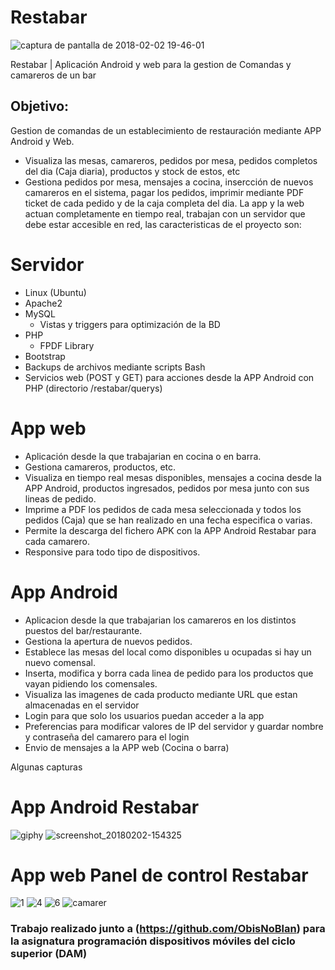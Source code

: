 # Restabar
![captura de pantalla de 2018-02-02 19-46-01](https://user-images.githubusercontent.com/8844134/35749408-bf729aae-0851-11e8-9cd3-a4fae4c4375c.png)

Restabar | Aplicación Android y web para la gestion de Comandas y camareros de un bar
## Objetivo:
Gestion de comandas de un establecimiento de restauración mediante APP Android y Web.
* Visualiza las mesas, camareros, pedidos por mesa, pedidos completos del dia (Caja diaria), productos y stock de estos, etc
* Gestiona pedidos por mesa, mensajes a cocina, insercción de nuevos camareros en el sistema, pagar los pedidos, imprimir mediante PDF ticket de cada pedido y de la caja completa del dia.
La app y la web actuan completamente en tiempo real, trabajan con un servidor que debe estar accesible en red, las caracteristicas de el proyecto son:

# Servidor
* Linux (Ubuntu)
* Apache2
* MySQL
  * Vistas y triggers para optimización de la BD
* PHP
  * FPDF Library
* Bootstrap
* Backups de archivos mediante scripts Bash
* Servicios web (POST y GET) para acciones desde la APP Android con PHP (directorio /restabar/querys)

# App web
* Aplicación desde la que trabajarian en cocina o en barra.
* Gestiona camareros, productos, etc.
* Visualiza en tiempo real mesas disponibles, mensajes a cocina desde la APP Android, productos ingresados, pedidos por mesa junto con sus lineas de pedido.
* Imprime a PDF los pedidos de cada mesa seleccionada y todos los pedidos (Caja) que se han realizado en una fecha especifica o varias.
* Permite la descarga del fichero APK con la APP Android Restabar para cada camarero.
* Responsive para todo tipo de dispositivos.

# App Android
* Aplicacion desde la que trabajarian los camareros en los distintos puestos del bar/restaurante.
* Gestiona la apertura de nuevos pedidos.
* Establece las mesas del local como disponibles u ocupadas si hay un nuevo comensal.
* Inserta, modifica y borra cada linea de pedido para los productos que vayan pidiendo los comensales.
* Visualiza las imagenes de cada producto mediante URL que estan almacenadas en el servidor
* Login para que solo los usuarios puedan acceder a la app
* Preferencias para modificar valores de IP del servidor y guardar nombre y contraseña del camarero para el login
* Envio de mensajes a la APP web (Cocina o barra)


Algunas capturas
# App Android Restabar
![giphy](https://user-images.githubusercontent.com/8844134/35748045-ecc3b4ac-084c-11e8-8c13-42de0236d7a0.gif) ![screenshot_20180202-154325](https://user-images.githubusercontent.com/8844134/35748161-5633b5e0-084d-11e8-90af-15181b620b8d.png)

# App web Panel de control Restabar
![1](https://user-images.githubusercontent.com/8844134/35748227-8958b484-084d-11e8-8d0a-260ca0faf375.png)
![4](https://user-images.githubusercontent.com/8844134/35748422-49c1c21a-084e-11e8-826e-bf6143705cb9.png)
![6](https://user-images.githubusercontent.com/8844134/35748545-a98d766c-084e-11e8-99c6-f4f1c9ce474f.png)
![camarer](https://user-images.githubusercontent.com/8844134/35748969-37ff226e-0850-11e8-9528-bd5702869015.png)


### Trabajo realizado junto a (https://github.com/ObisNoBlan) para la asignatura programación dispositivos móviles del ciclo superior (DAM)

